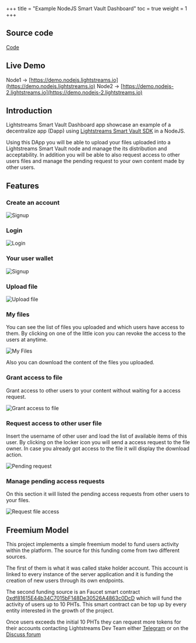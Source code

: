 +++
title = "Example NodeJS Smart Vault Dashboard"
toc = true
weight = 1
+++

## Source code

[Code](https://github.com/lightstreams-network/example-nodejs)

## Live Demo

Node1 -> [https://demo.nodejs.lightstreams.io](https://demo.nodejs.lightstreams.io)
Node2 -> [https://demo.nodejs-2.lightstreams.io](https://demo.nodejs-2.lightstreams.io)

## Introduction

Lightstreams Smart Vault Dashboard app showcase an example of a decentralize app (Dapp)
using [Lightstreams Smart Vault SDK](https://docs.lightstreams.network/getting-started/quick-start/)
in a NodeJS.

Using this DApp you will be able to upload your files uploaded into a Lightstreams Smart Vault
node and manage the its distribution and acceptability. In addition you will be able
to also request access to other users files and manage the pending request to your own content made by
other users.

## Features

### Create an account

![Signup](/img/nodejs/signup.png?raw=true)

### Login

![Login](/img/nodejs/login.png?raw=true)

### Your user wallet

![Signup](/img/nodejs/wallet.png?raw=true)

### Upload file

![Upload file](/img/nodejs/upload_file.png?raw=true)

### My files

You can see the list of files you uploaded and which users have access to them. By clicking
on one of the little icon you can revoke the access to the users at anytime.

![My Files](/img/nodejs/my_files.png?raw=true)

Also you can download the content of the files you uploaded.

### Grant access to file

Grant access to other users to your content without waiting for a access request.

![Grant access to file](/img/nodejs/grant_access.png?raw=true)


### Request access to other user file

Insert the username of other user and load the list of available items of this user.
By clicking on the locker icon you will send a access request to the file owner. In case
you already got access to the file it will display the download action.

![Pending request](/img/nodejs/pending_requests.png?raw=true)

### Manage pending access requests

On this section it will listed the pending access requests from other users to your files.

![Request file access](/img/nodejs/request_file_access.png?raw=true)


## Freemium Model

This project implements a simple freemium model to fund users activity within the
platform. The source for this funding come from two different sources.

The first of them is what it was called stake holder account. This account
 is linked to every instance of the server application and it is funding the creation
 of new users through its own endpoints.

 The second funding source is an Faucet smart contract [0xdf81615E44b34C7015bF148De30526A4863c0DcD](https://explorer.sirius.lightstreams.io/addr/0xdf81615e44b34c7015bf148de30526a4863c0dcd) which will fund
 the activity of users up to 10 PHTs. This smart contract can be top up by every entity
 interested in the growth of the project.

Once users exceeds the initial 10 PHTs they can request more tokens for their accounts contacting Lightstreams Dev Team
either [Telegram](https://t.me/LightstreamsDevelopers) or on the [Discuss forum](https://discuss.lightstreams.network/c/dev)






